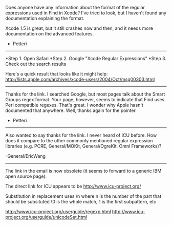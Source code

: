 

Does anyone have any information about the format of the regular expressions used in Find in Xcode? I've tried to look, but I haven't found any documentation explaining the format.

Xcode 1.5 is great, but it still crashes now and then, and it needs more documentation on the advanced features.

- Petteri

----


*Step 1. Open Safari
*Step 2. Google "Xcode Regular Expressions"
*Step 3. Check out the search results


Here's a quick result that looks like it might help:
http://lists.apple.com/archives/xcode-users/2004/Oct/msg00303.html

----

Thanks for the link. I searched Google, but most pages talk about the Smart Groups regex format. Your page, however, seems to indicate that Find uses Perl compatible regexes. That's great. I wonder why Apple hasn't documented that anywhere. Well, thanks again for the pointer.

- Petteri

----

Also wanted to say thanks for the link. I never heard of ICU before. How does it compare to the other commonly mentioned regular expression libraries (e.g. PCRE, General/MOKit, General/OgreKit, Omni Frameworks)?

-General/EricWang

----

The link in the email is now obsolete (it seems to forward to a generic IBM open source page).

The direct link for ICU appears to be 
http://www.icu-project.org/

Substitution in replacement uses \n where n is the number of the part that should be subsituted \0 is the whole match, 1 is the first subpattern, etc

http://www.icu-project.org/userguide/regexp.html
http://www.icu-project.org/userguide/unicodeSet.html